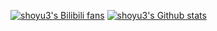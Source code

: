 [![shoyu3's Bilibili fans](https://shoyu.top/fansonbili)](https://space.bilibili.com/229778960)
[![shoyu3's Github stats](https://github-readme-stats.vercel.app/api?username=shoyu3&show_icons=true&bg_color=A0f0b0&theme=gruvbox&hide_border=true)](https://github.com/shoyu3)

<!--
**shoyu3/shoyu3** is a ✨ _special_ ✨ repository because its `README.md` (this file) appears on your GitHub profile.

Here are some ideas to get you started:

- 🔭 I’m currently working on ...
- 🌱 I’m currently learning ...
- 👯 I’m looking to collaborate on ...
- 🤔 I’m looking for help with ...
- 💬 Ask me about ...
- 📫 How to reach me: ...
- 😄 Pronouns: ...
- ⚡ Fun fact: ...
-->
